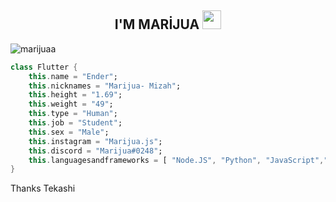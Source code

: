 
  
<h2 align="center">I'M MARİJUA <img src="https://raw.githubusercontent.com/iampavangandhi/iampavangandhi/master/gifs/Hi.gif" width="30px"> </h2>

  <img src="https://komarev.com/ghpvc/?username=marijuaas&label=Ziyaretçi%20Sayısı&color=552b75" alt="marijuaa" />
  
```dart
class Flutter {
    this.name = "Ender";
    this.nicknames = "Marijua- Mizah";
    this.height = "1.69";
    this.weight = "49";
    this.type = "Human";
    this.job = "Student";
    this.sex = "Male";
    this.instagram = "Marijua.js";
    this.discord = "Marijua#0248";
    this.languagesandframeworks = [ "Node.JS", "Python", "JavaScript","Flutter","Dart","C#","C++"];
}
```

Thanks Tekashi
